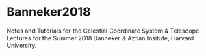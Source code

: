 # Banneker2018
Notes and Tutorials for the Celestial Coordinate System & Telescope Lectures for the Summer 2018 Banneker & Aztlan Insitute, Harvard University.
